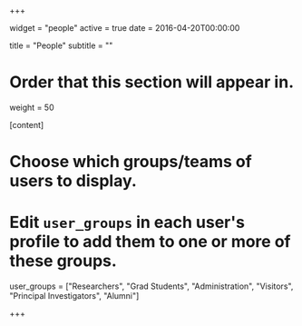 +++

widget = "people"
active = true
date = 2016-04-20T00:00:00

title = "People"
subtitle = ""

# Order that this section will appear in.
weight = 50

[content]
  # Choose which groups/teams of users to display.
  #   Edit `user_groups` in each user's profile to add them to one or more of these groups.
  user_groups = ["Researchers",
                 "Grad Students",
                 "Administration",
                 "Visitors",
                 "Principal Investigators",
                 "Alumni"]

+++
